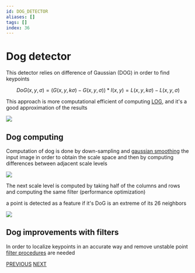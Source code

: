 ```yaml
---
id: DOG_DETECTOR
aliases: []
tags: []
index: 36
---
```

# Dog detector

This detector relies on difference of Gaussian (DOG) in order to find keypoints

$$
DoG(x,y,\sigma) = (G(x,y,k\sigma) - G(x,y,\sigma))\ast I(x,y) = L(x,y,k\sigma) -L(x,y,\sigma)
$$

This approach is more computational efficient of computing [LOG](computer_vision/scale_normalized_log.md), and it's a good approximation of the results

![](computer_vision/Pasted_image_20240314102352.png)

## Dog computing

Computation of dog is done by down-sampling and [gaussian smoothing](computer_vision/gaussian_filter.md) the input image in order to obtain the scale space and then by computing differences between adjacent scale levels

![](computer_vision/Pasted_image_20240314103452.png)

The next scale level is computed by taking half of the columns and rows and computing the same filter (performance optimization)

a point is detected as a feature if it's DoG is an extreme of its 26 neighbors

![](computer_vision/Pasted_image_20240314103712.png)

## Dog improvements with filters

In order to localize keypoints in an accurate way and remove unstable point [filter procedures](computer_vision/image_filters.md) are needed

[PREVIOUS](computer_vision/local_features/scale_normalized_log.md) [NEXT](computer_vision/local_features/canonical_orientation.md)
